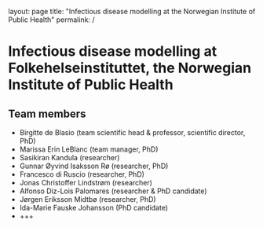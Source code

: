 layout: page
title: "Infectious disease modelling at the Norwegian Institute of Public Health"
permalink: /

# Infectious disease modelling at Folkehelseinstituttet, the Norwegian Institute of Public Health


## Team members
- Birgitte de Blasio (team scientific head & professor, scientific director, PhD)
- Marissa Erin LeBlanc (team manager, PhD)
- Sasikiran Kandula (researcher)
- Gunnar Øyvind Isaksson Rø (researcher, PhD)
- Francesco di Ruscio (researcher, PhD)
- Jonas Christoffer Lindstrøm (researcher)
- Alfonso Diz-Lois Palomares (researcher & PhD candidate)
- Jørgen Eriksson Midtbø (researcher, PhD)
- Ida-Marie Fauske Johansson (PhD candidate)
- +++